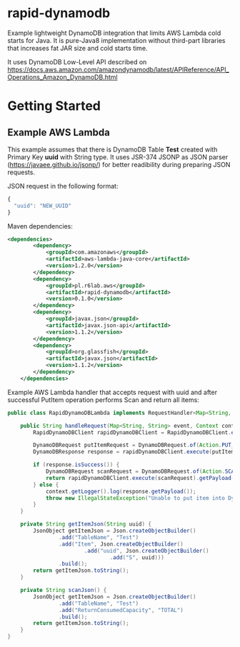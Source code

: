 # rapid-dynamodb
Example lightweight DynamoDB integration that limits AWS Lambda cold starts for Java. It is pure-Java8 implementation without third-part libraries that increases fat JAR size and cold starts time.

It uses DynamoDB Low-Level API described on https://docs.aws.amazon.com/amazondynamodb/latest/APIReference/API_Operations_Amazon_DynamoDB.html


# Getting Started

## Example AWS Lambda

This example assumes that there is DynamoDB Table **Test** created with Primary Key **uuid** with String type. It uses JSR-374 JSONP as JSON parser (https://javaee.github.io/jsonp/) for better readibility during preparing JSON requests.

JSON request in the following format:
```javascript
{
  "uuid": "NEW_UUID"
}
```

Maven dependencies:
```xml
<dependencies>
        <dependency>
            <groupId>com.amazonaws</groupId>
            <artifactId>aws-lambda-java-core</artifactId>
            <version>1.2.0</version>
        </dependency>
        <dependency>
            <groupId>pl.r6lab.aws</groupId>
            <artifactId>rapid-dynamodb</artifactId>
            <version>0.1.0</version>
        </dependency>
        <dependency>
            <groupId>javax.json</groupId>
            <artifactId>javax.json-api</artifactId>
            <version>1.1.2</version>
        </dependency>
        <dependency>
            <groupId>org.glassfish</groupId>
            <artifactId>javax.json</artifactId>
            <version>1.1.2</version>
        </dependency>
    </dependencies>
```

Example AWS Lambda handler that accepts request with uuid and after successful PutItem operation performs Scan and return all items:
```java
public class RapidDynamoDBLambda implements RequestHandler<Map<String, String>, String> {

    public String handleRequest(Map<String, String> event, Context context) {
        RapidDynamoDBClient rapidDynamoDBClient = RapidDynamoDBClient.envAware();

        DynamoDBRequest putItemRequest = DynamoDBRequest.of(Action.PUT_ITEM, getItemJson(event.get("uuid")));
        DynamoDBResponse response = rapidDynamoDBClient.execute(putItemRequest);

        if (response.isSuccess()) {
            DynamoDBRequest scanRequest = DynamoDBRequest.of(Action.SCAN, scanJson());
            return rapidDynamoDBClient.execute(scanRequest).getPayload();
        } else {
            context.getLogger().log(response.getPayload());
            throw new IllegalStateException("Unable to put item into DynamoDB");
        }
    }

    private String getItemJson(String uuid) {
        JsonObject getItemJson = Json.createObjectBuilder()
                .add("TableName", "Test")
                .add("Item", Json.createObjectBuilder()
                        .add("uuid", Json.createObjectBuilder()
                                .add("S", uuid)))
                .build();
        return getItemJson.toString();
    }

    private String scanJson() {
        JsonObject getItemJson = Json.createObjectBuilder()
                .add("TableName", "Test")
                .add("ReturnConsumedCapacity", "TOTAL")
                .build();
        return getItemJson.toString();
    }
}
```
